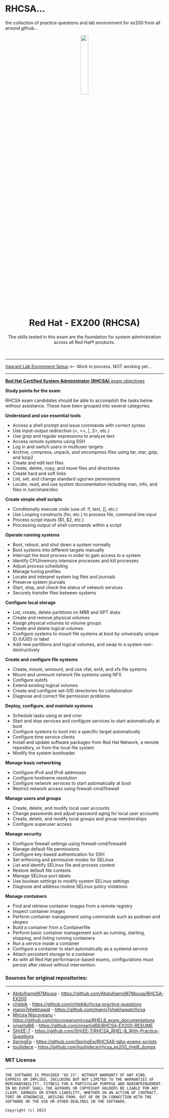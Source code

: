 # RHCSA...
the collection of practice questions and lab environment for ex200 from all around github...

<p align="center">
  <img width="22%" src="https://res.cloudinary.com/dkmuc5wf9/image/upload/v1611592207/getcert-brand/image-01_b0sbwl.svg" align="center" alt=" " />
  <h1 align="center">Red Hat - EX200 (RHCSA)</h1>
  <p align="center">The skills tested in this exam are the foundation for system administration across all Red Hat® products.</p>
  <br />
  <!-- <p align="center">
    <a href="https://github.com/">
      <img alt="Stars" src="https://img.shields.io/?color=75AADB" />
    </a>
    <a href="https://github.com/">
      <img alt="Forks" src="https://img.shields.io/?color=75AADB" />
    </a>
    <a href="https://github.com//LICENSE">
      <img alt="License" src="https://img.shields.io/github/license/getcert/redhat-ex200" />
    </a>
  </p> -->
</p>

---

[Vagrant Lab Enviroment Setup](VagrantPlayground/README.md) <-- Work in process. NOT working yet... 

---

[**Red Hat Certified System Administrator (RHCSA)** exam objectives](https://www.redhat.com/en/services/training/ex200-red-hat-certified-system-administrator-rhcsa-exam?section=objectives)


**Study points for the exam**

RHCSA exam candidates should be able to accomplish the tasks below without assistance. These have been grouped into several categories.


**Understand and use essential tools**
- Access a shell prompt and issue commands with correct syntax
- Use input-output redirection (>, >>, |, 2>, etc.)
- Use grep and regular expressions to analyze text
- Access remote systems using SSH
- Log in and switch users in multiuser targets
- Archive, compress, unpack, and uncompress files using tar, star, gzip, and bzip2
- Create and edit text files
- Create, delete, copy, and move files and directories
- Create hard and soft links
- List, set, and change standard ugo/rwx permissions
- Locate, read, and use system documentation including man, info, and files in /usr/share/doc

**Create simple shell scripts**
- Conditionally execute code (use of: if, test, [], etc.)
- Use Looping constructs (for, etc.) to process file, command line input
- Process script inputs ($1, $2, etc.)
- Processing output of shell commands within a script

**Operate running systems**
- Boot, reboot, and shut down a system normally
- Boot systems into different targets manually
- Interrupt the boot process in order to gain access to a system
- Identify CPU/memory intensive processes and kill processes
- Adjust process scheduling
- Manage tuning profiles
- Locate and interpret system log files and journals
- Preserve system journals
- Start, stop, and check the status of network services
- Securely transfer files between systems

**Configure local storage**
- List, create, delete partitions on MBR and GPT disks
- Create and remove physical volumes
- Assign physical volumes to volume groups
- Create and delete logical volumes
- Configure systems to mount file systems at boot by universally unique ID (UUID) or label
- Add new partitions and logical volumes, and swap to a system non-destructively

**Create and configure file systems**
- Create, mount, unmount, and use vfat, ext4, and xfs file systems
- Mount and unmount network file systems using NFS
- Configure autofs
- Extend existing logical volumes
- Create and configure set-GID directories for collaboration
- Diagnose and correct file permission problems

**Deploy, configure, and maintain systems**
- Schedule tasks using at and cron
- Start and stop services and configure services to start automatically at boot
- Configure systems to boot into a specific target automatically
- Configure time service clients
- Install and update software packages from Red Hat Network, a remote repository, or from the local file system
- Modify the system bootloader

**Manage basic networking**
- Configure IPv4 and IPv6 addresses
- Configure hostname resolution
- Configure network services to start automatically at boot
- Restrict network access using firewall-cmd/firewall

**Manage users and groups**
- Create, delete, and modify local user accounts
- Change passwords and adjust password aging for local user accounts
- Create, delete, and modify local groups and group memberships
- Configure superuser access

**Manage security**
- Configure firewall settings using firewall-cmd/firewalld
- Manage default file permissions
- Configure key-based authentication for SSH
- Set enforcing and permissive modes for SELinux
- List and identify SELinux file and process context
- Restore default file contexts
- Manage SELinux port labels
- Use boolean settings to modify system SELinux settings
- Diagnose and address routine SELinux policy violations

**Manage containers**
- Find and retrieve container images from a remote registry
- Inspect container images
- Perform container management using commands such as podman and skopeo
- Build a container from a Containerfile
- Perform basic container management such as running, starting, stopping, and listing running containers
- Run a service inside a container
- Configure a container to start automatically as a systemd service
- Attach persistent storage to a container
- As with all Red Hat performance-based exams, configurations must persist after reboot without intervention.

### Sources for original repositories:

---
- [Abdulhamid97Mousa](https://github.com/Abdulhamid97Mousa) - https://github.com/Abdulhamid97Mousa/RHCSA-EX200
- [chlebik](https://github.com/chlebik) - https://github.com/chlebik/rhcsa-practice-questions
- [manoj7shekhawat](https://github.com/manoj7shekhawat) - https://github.com/manoj7shekhawat/rhcsa
- [Mircea Niscoveanu](https://github.com/niscoveanumircea) - https://github.com/niscoveanumircea/RHEL8_exam_documentations
- [omarhd66](https://github.com/omarhd66) - https://github.com/omarhd66/RHCSA-EX200-RESUME
- [SHrEE-7](https://git.codeproxy.net/SHrEE-7) - https://github.com/SHrEE-7/RHCSA_RHEL-8_With-Practice-Questions
- [SpringEp](https://github.com/SpringEp) - https://github.com/SpringEp/RHCSA8-labs-exams-scripts
- [touhidece](https://github.com/touhidece) - https://github.com/touhidece/rhcsa_ex200_rhel8_dumps

### MIT License
---
```
THE SOFTWARE IS PROVIDED "AS IS", WITHOUT WARRANTY OF ANY KIND, EXPRESS OR IMPLIED, INCLUDING BUT NOT LIMITED TO THE WARRANTIES OF MERCHANTABILITY, FITNESS FOR A PARTICULAR PURPOSE AND NONINFRINGEMENT. IN NO EVENT SHALL THE AUTHORS OR COPYRIGHT HOLDERS BE LIABLE FOR ANY CLAIM, DAMAGES OR OTHER LIABILITY, WHETHER IN AN ACTION OF CONTRACT, TORT OR OTHERWISE, ARISING FROM, OUT OF OR IN CONNECTION WITH THE SOFTWARE OR THE USE OR OTHER DEALINGS IN THE SOFTWARE. 

Copyright (c) 2023
```
